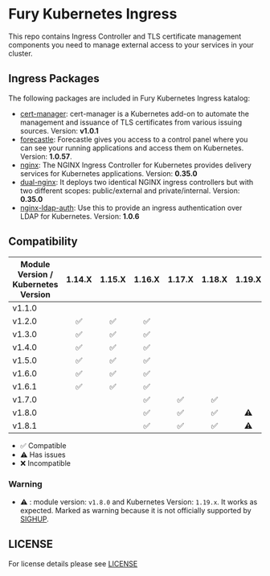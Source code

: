 # Fury Kubernetes Ingress

This repo contains Ingress Controller and TLS certificate management components you need to manage external access to
your services in your cluster.

## Ingress Packages

The following packages are included in Fury Kubernetes Ingress katalog:

- [cert-manager](katalog/cert-manager): cert-manager is a Kubernetes
add-on to automate the management and issuance of TLS certificates
from various issuing sources. Version: **v1.0.1**
- [forecastle](katalog/forecastle): Forecastle gives you access to a control
panel where you can see your running applications and access them
on Kubernetes. Version: **1.0.57**.
- [nginx](katalog/nginx): The NGINX Ingress Controller for Kubernetes
provides delivery services for Kubernetes applications. Version: **0.35.0**
- [dual-nginx](katalog/dual-nginx): It deploys two identical NGINX ingress controllers
but with two different scopes: public/external and private/internal. Version: **0.35.0**
- [nginx-ldap-auth](katalog/nginx-ldap-auth): Use this to provide an ingress authentication over LDAP for
Kubernetes. Version: **1.0.6**


## Compatibility

| Module Version / Kubernetes Version | 1.14.X             | 1.15.X             | 1.16.X             | 1.17.X             | 1.18.X             | 1.19.X             |
|-------------------------------------|:------------------:|:------------------:|:------------------:|:------------------:|:------------------:|:------------------:|
| v1.1.0                              |                    |                    |                    |                    |                    |                    |
| v1.2.0                              | :white_check_mark: | :white_check_mark: | :white_check_mark: |                    |                    |                    |
| v1.3.0                              | :white_check_mark: | :white_check_mark: | :white_check_mark: |                    |                    |                    |
| v1.4.0                              | :white_check_mark: | :white_check_mark: | :white_check_mark: |                    |                    |                    |
| v1.5.0                              | :white_check_mark: | :white_check_mark: | :white_check_mark: |                    |                    |                    |
| v1.6.0                              | :white_check_mark: | :white_check_mark: | :white_check_mark: |                    |                    |                    |
| v1.6.1                              | :white_check_mark: | :white_check_mark: | :white_check_mark: |                    |                    |                    |
| v1.7.0                              |                    |                    | :white_check_mark: | :white_check_mark: | :white_check_mark: |                    |
| v1.8.0                              |                    |                    | :white_check_mark: | :white_check_mark: | :white_check_mark: |      :warning:     |
| v1.8.1                              |                    |                    | :white_check_mark: | :white_check_mark: | :white_check_mark: |      :warning:     |

- :white_check_mark: Compatible
- :warning: Has issues
- :x: Incompatible

### Warning

- :warning: : module version: `v1.8.0` and Kubernetes Version: `1.19.x`. It works as expected. Marked as warning
because it is not officially supported by [SIGHUP](https://sighup.io).

## LICENSE

For license details please see [LICENSE](LICENSE)
